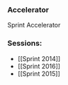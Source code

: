 
### Accelerator
Sprint Accelerator
 
### Sessions: 
- [[Sprint 2014]]
- [[Sprint 2016]]
- [[Sprint 2015]]


